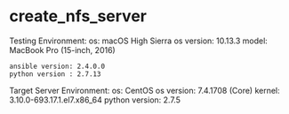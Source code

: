 # create_nfs_server
Testing Environment:
    os: macOS High Sierra
    os version: 10.13.3
    model: MacBook Pro (15-inch, 2016)

    ansible version: 2.4.0.0
    python version : 2.7.13

Target Server Environment:
    os: CentOS
    os version: 7.4.1708 (Core)
    kernel: 3.10.0-693.17.1.el7.x86_64
    python version: 2.7.5